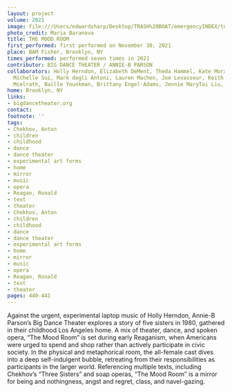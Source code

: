 ```yaml
---
layout: project
volume: 2021
image: file:///Users/edwardsharp/Desktop/TRASH%20BOAT/emergencyINDEX/ten_plus/guts/Links/1664474866291_Mood_Room_Baranova_7798.jpg
photo_credit: Maria Baranova
title: THE MOOD ROOM
first_performed: first performed on November 30, 2021
place: BAM Fisher, Brooklyn, NY
times_performed: performed seven times in 2021
contributor: BIG DANCE THEATER / ANNIE-B PARSON
collaborators: Holly Herndon, Elizabeth DeMent, Theda Hammel, Kate Moran, Myssi Robinson,
  Michelle Sui, Mark degli Antoni, Lauren Machen, Joe Levasseur, Keith Skretch, Samantha
  Mcelrath, Baille Younkman, Brittany Engel-Adams, Jennie MaryTai Liu, Tina Satter
home: Brooklyn, NY
links:
- bigdancetheater.org
contact:
footnote: ''
tags:
- Chekhov, Anton
- children
- childhood
- dance
- dance theater
- experimental art forms
- home
- mirror
- music
- opera
- Reagan, Ronald
- text
- theater
- Chekhov, Anton
- children
- childhood
- dance
- dance theater
- experimental art forms
- home
- mirror
- music
- opera
- Reagan, Ronald
- text
- theater
pages: 440-441
---
```


Against the urgent, experimental laptop music of Holly Herndon, Annie-B Parson’s Big Dance Theater explores a story of five sisters in 1980, gathered in their childhood Los Angeles home. A mix of theater, dance, and spoken opera, “The Mood Room” is set during early Reaganism, when Americans were urged to spend and shop rather than actively participate in civic society. In the physical and metaphorical room, the all-female cast dives into a deep self-indulgent bubble, retreating from their responsibilities as participants in the larger world. Referencing multiple texts, including Chekhov’s “Three Sisters” and soap operas, “The Mood Room” is a mirror for being and nothingness, angst and regret, class, and navel-gazing.